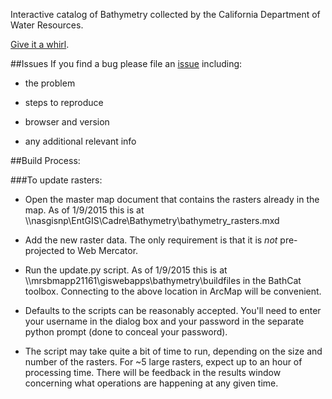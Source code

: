 Interactive catalog of Bathymetry collected by the California Department of Water Resources.


[Give it a whirl](https://gis.water.ca.gov/app/bathymetry).


##Issues
If you find a bug please file an [issue](https://github.com/wpears/BathCat/issues) including:

- the problem

- steps to reproduce

- browser and version

- any additional relevant info

##Build Process:

###To update rasters:
  
  - Open the master map document that contains the rasters already in the map. As of 1/9/2015 this is at \\\\nasgisnp\EntGIS\Cadre\Bathymetry\bathymetry_rasters.mxd

  - Add the new raster data. The only requirement is that it is *not* pre-projected to Web Mercator.

  - Run the update.py script. As of 1/9/2015 this is at \\\\mrsbmapp21161\giswebapps\bathymetry\buildfiles in the BathCat toolbox. Connecting to the above location in ArcMap will be convenient.

  - Defaults to the scripts can be reasonably accepted. You'll need to enter your username in the dialog box and your password in the separate python prompt (done to conceal your password).

  - The script may take quite a bit of time to run, depending on the size and number of the rasters. For ~5 large rasters, expect up to an hour of processing time. There will be feedback in the results window concerning what operations are happening at any given time.
